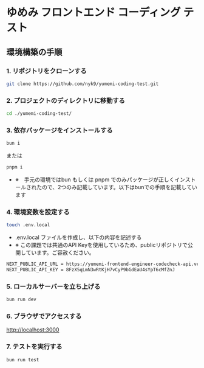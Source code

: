 # ゆめみ フロントエンド コーディング テスト

## 環境構築の手順

### 1. リポジトリをクローンする

```bash
git clone https://github.com/nyk9/yumemi-coding-test.git
```

### 2. プロジェクトのディレクトリに移動する

```bash
cd ./yumemi-coding-test/
```

### 3. 依存パッケージをインストールする

```bash
bun i
```

または

```bash
pnpm i
```

- ※　手元の環境ではbun もしくは pnpm でのみパッケージが正しくインストールされたので、2つのみ記載しています。以下はbunでの手順を記載しています

### 4. 環境変数を設定する

```bash
touch .env.local
```

- .env.local ファイルを作成し、以下の内容を記述する
- ※ この課題では共通のAPI Keyを使用しているため、publicリポジトリで公開しています。ご容赦ください。

```bash
NEXT_PUBLIC_API_URL = https://yumemi-frontend-engineer-codecheck-api.vercel.app
NEXT_PUBLIC_API_KEY = 8FzX5qLmN3wRtKjH7vCyP9bGdEaU4sYpT6cMfZnJ
```

### 5. ローカルサーバーを立ち上げる

```bash
bun run dev
```

### 6. ブラウザでアクセスする

[http://localhost:3000](http://localhost:3000)

### 7. テストを実行する

```bash
bun run test
```
